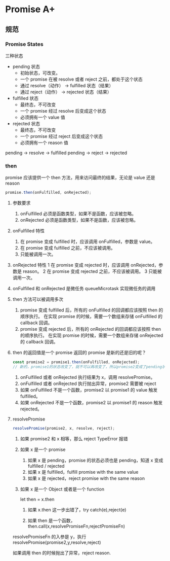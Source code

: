 # Promise A+

## 规范

### Promise States

三种状态

- pending 状态
  - 初始状态，可改变。
  - 一个 promise 在被 resolve 或者 reject 之前，都处于这个状态
  - 通过 resolve（动作） -> fulfilled 状态（结果）
  - 通过 reject（动作） -> rejected 状态（结果）
- fulfilled 状态
  - 最终态，不可改变
  - 一个 promise 经过 resolve 后变成这个状态
  - 必须拥有一个 value 值
- rejected 状态
  - 最终态，不可改变
  - 一个 promise 经过 reject 后变成这个状态
  - 必须拥有一个 reason 值

pending -> resolve -> fulfilled
pending -> reject -> rejected

### then

promise 应该提供一个 then 方法，用来访问最终的结果，无论是 value 还是 reason

```js
promise.then(onFulfilled, onRejected);
```

1. 参数要求
   1. onFulfilled 必须是函数类型，如果不是函数，应该被忽略。
   1. onRejected 必须是函数类型，如果不是函数，应该被忽略。
2. onFulfilled 特性
   1. 在 promise 变成 fulfilled 时，应该调用 onFulfilled，参数是 value。
   2. 在 promise 变成 fulfilled 之前，不应该被调用。
   3. 只能被调用一次。
3. onRejected 特性
   1 在 promise 变成 rejected 时，应该调用 onRejected，参数是 reason。
   2 在 promise 变成 rejected 之前，不应该被调用。
   3 只能被调用一次。
4. onFulfilled 和 onRejected 是微任务
   queueMicrotask 实现微任务的调用
5. then 方法可以被调用多次
   1. promise 变成 fulfilled 后，所有的 onFulfilled 的回调都应该按照 then 的顺序执行。
      在实现 promise 的时候，需要一个数组来存储 onFulfilled 的 callback 回调。
   2. promise 变成 rejected 后，所有的 onRejected 的回调都应该按照 then 的顺序执行。
      在实现 promise 的时候，需要一个数组来存储 onRejected 的 callback 回调。
6. then 的返回值是一个 promise
   返回的 promise 是新的还是旧的呢？

   ```js
   const promise2 = promise1.then(onFulfilled, onRejected);
   // 新的，promise1的状态改变了，就不可以再改变了，所以promise2变成了pending状态
   ```

   1. onFulfilled 或者 onRejected 执行结果为 x，调用 resolvePromise。
   2. onFulfilled 或者 onRejected 执行抛出异常，promise2 需要被 reject
   3. 如果 onFulfilled 不是一个函数，promise2 以 promise1 的 value 触发 fulfilled。
   4. 如果 onRejected 不是一个函数，promise2 以 promise1 的 reason 触发 rejected。

7. resolvePromise

   ```js
   resolvePromise(promise2, x, resolve, reject);
   ```

   1. 如果 promise2 和 x 相等，那么 reject TypeError 报错
   2. 如果 x 是一个 promise
      1. 如果 x 是 pending，promise 的状态必须也是 pending，知道 x 变成 fulfilled / rejected
      2. 如果 x 是 fulfilled，fulfill promise with the same value
      3. 如果 x 是 rejected，reject promise with the same reason
   3. 如果 x 是一个 Object 或者是一个 function

      let then = x.then

      1. 如果 x.then 这一步出错了，try catch(e),reject(e)

      2. 如果 then 是一个函数，then.call(x,resolvePromiseFn,rejectPromiseFn)

   resolvePromiseFn 的入参是 y，执行 resolvePromise(promise2,y,resolve,reject)

   如果调用 then 的时候抛出了异常，reject reason.
